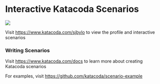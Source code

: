 # Interactive Katacoda Scenarios

[![](http://shields.katacoda.com/katacoda/sjbylo/count.svg)](https://www.katacoda.com/sjbylo "Get your profile on Katacoda.com")

Visit https://www.katacoda.com/sjbylo to view the profile and interactive scenarios

### Writing Scenarios
Visit https://www.katacoda.com/docs to learn more about creating Katacoda scenarios

For examples, visit https://github.com/katacoda/scenario-example
